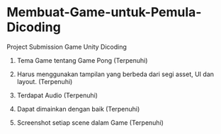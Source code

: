 # Membuat-Game-untuk-Pemula-Dicoding

Project Submission Game Unity Dicoding

1. Tema Game tentang Game Pong (Terpenuhi)

2. Harus menggunakan tampilan yang berbeda dari segi asset, UI dan layout. (Terpenuhi)

3. Terdapat Audio (Terpenuhi)

4. Dapat dimainkan dengan baik (Terpenuhi)

5. Screenshot setiap scene dalam Game (Terpenuhi)
